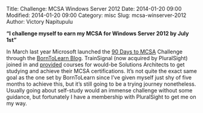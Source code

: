Title: Challenge: MCSA Windows Server 2012
Date: 2014-01-20 09:00
Modified: 2014-01-20 09:00
Category: misc
Slug: mcsa-winserver-2012
Author: Victory Napitupulu

**“I challenge myself to earn my MCSA for Windows Server 2012 by July 1st”**

In March last year Microsoft launched the [90 Days to MCSA](//borntolearn.mslearn.net/mcsa90/) Challenge through the [BornToLearn Blog](//borntolearn.mslearn.net/mcsa90/). TrainSignal (now acquired by PluralSight) joined in and [provided](//blog.pluralsight.com/90-days) courses for would-be Solutions Architects to get studying and achieve their MCSA certifications.
It’s not quite the exact same goal as the one set by BornToLearn since I’ve given myself just shy of five months to achieve this, but it’s still going to be a trying journey nonetheless. Usually going about self-study would an immense challenge without some guidance, but fortunately I have a membership with PluralSight to get me on my way.

